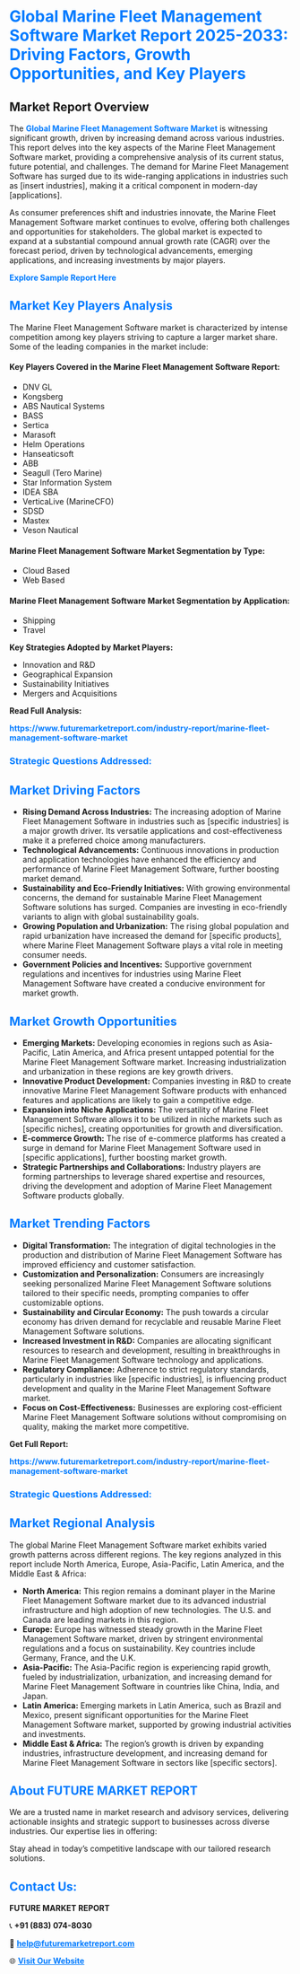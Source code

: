<h1 style="color: #007BFF;">Global Marine Fleet Management Software Market Report 2025-2033: Driving Factors, Growth Opportunities, and Key Players</h1>

<section id="overview">
<h2>Market Report Overview</h2>
<p>The <a href="https://www.futuremarketreport.com/industry-report/marine-fleet-management-software-market" style="color: #007BFF; text-decoration: none;"><strong>Global Marine Fleet Management Software Market</strong></a> is witnessing significant growth, driven by increasing demand across various industries. This report delves into the key aspects of the Marine Fleet Management Software market, providing a comprehensive analysis of its current status, future potential, and challenges. The demand for Marine Fleet Management Software has surged due to its wide-ranging applications in industries such as [insert industries], making it a critical component in modern-day [applications].</p>
<p>As consumer preferences shift and industries innovate, the Marine Fleet Management Software market continues to evolve, offering both challenges and opportunities for stakeholders. The global market is expected to expand at a substantial compound annual growth rate (CAGR) over the forecast period, driven by technological advancements, emerging applications, and increasing investments by major players.</p>
</section>

<section id="overview">
<p><a href="https://www.futuremarketreport.com/request-sample/reportId=28465" style="color: #007BFF; text-decoration: none;"><strong>Explore Sample Report Here</strong></a></p>
</section>

<section id="key-players">
<h2 style="color: #007BFF;">Market Key Players Analysis</h2>
<p>The Marine Fleet Management Software market is characterized by intense competition among key players striving to capture a larger market share. Some of the leading companies in the market include:</p>
<h4>Key Players Covered in the Marine Fleet Management Software Report:</h4>
<ul><li>DNV GL</li><li>Kongsberg</li><li>ABS Nautical Systems</li><li>BASS</li><li>Sertica</li><li>Marasoft</li><li>Helm Operations</li><li>Hanseaticsoft</li><li>ABB</li><li>Seagull (Tero Marine)</li><li>Star Information System</li><li>IDEA SBA</li><li>VerticaLive (MarineCFO)</li><li>SDSD</li><li>Mastex</li><li>Veson Nautical</li></ul>
<h4>Marine Fleet Management Software Market Segmentation by Type:</h4>
<ul><li>Cloud Based</li><li>Web Based</li></ul>

<h4>Marine Fleet Management Software Market Segmentation by Application:</h4>
<ul><li>Shipping</li><li>Travel</li></ul>
<p><strong>Key Strategies Adopted by Market Players:</strong></p>
<ul>
<li>Innovation and R&D</li>
<li>Geographical Expansion</li>
<li>Sustainability Initiatives</li>
<li>Mergers and Acquisitions</li>
</ul>
</section>

<section>
<p><strong>Read Full Analysis: </strong></p><a href="https://www.futuremarketreport.com/industry-report/marine-fleet-management-software-market" style="color: #007BFF; text-decoration: none;"><strong>https://www.futuremarketreport.com/industry-report/marine-fleet-management-software-market</strong></a>
<h3 style="color: #007BFF;">Strategic Questions Addressed:</h3>
</section>

<section id="driving-factors">
<h2 style="color: #007BFF;">Market Driving Factors</h2>
<ul>
<li><strong>Rising Demand Across Industries:</strong> The increasing adoption of Marine Fleet Management Software in industries such as [specific industries] is a major growth driver. Its versatile applications and cost-effectiveness make it a preferred choice among manufacturers.</li>
<li><strong>Technological Advancements:</strong> Continuous innovations in production and application technologies have enhanced the efficiency and performance of Marine Fleet Management Software, further boosting market demand.</li>
<li><strong>Sustainability and Eco-Friendly Initiatives:</strong> With growing environmental concerns, the demand for sustainable Marine Fleet Management Software solutions has surged. Companies are investing in eco-friendly variants to align with global sustainability goals.</li>
<li><strong>Growing Population and Urbanization:</strong> The rising global population and rapid urbanization have increased the demand for [specific products], where Marine Fleet Management Software plays a vital role in meeting consumer needs.</li>
<li><strong>Government Policies and Incentives:</strong> Supportive government regulations and incentives for industries using Marine Fleet Management Software have created a conducive environment for market growth.</li>
</ul>
</section>

<section id="growth-opportunities">
<h2 style="color: #007BFF;">Market Growth Opportunities</h2>
<ul>
<li><strong>Emerging Markets:</strong> Developing economies in regions such as Asia-Pacific, Latin America, and Africa present untapped potential for the Marine Fleet Management Software market. Increasing industrialization and urbanization in these regions are key growth drivers.</li>
<li><strong>Innovative Product Development:</strong> Companies investing in R&D to create innovative Marine Fleet Management Software products with enhanced features and applications are likely to gain a competitive edge.</li>
<li><strong>Expansion into Niche Applications:</strong> The versatility of Marine Fleet Management Software allows it to be utilized in niche markets such as [specific niches], creating opportunities for growth and diversification.</li>
<li><strong>E-commerce Growth:</strong> The rise of e-commerce platforms has created a surge in demand for Marine Fleet Management Software used in [specific applications], further boosting market growth.</li>
<li><strong>Strategic Partnerships and Collaborations:</strong> Industry players are forming partnerships to leverage shared expertise and resources, driving the development and adoption of Marine Fleet Management Software products globally.</li>
</ul>
</section>

<section id="trending-factors">
<h2 style="color: #007BFF;">Market Trending Factors</h2>
<ul>
<li><strong>Digital Transformation:</strong> The integration of digital technologies in the production and distribution of Marine Fleet Management Software has improved efficiency and customer satisfaction.</li>
<li><strong>Customization and Personalization:</strong> Consumers are increasingly seeking personalized Marine Fleet Management Software solutions tailored to their specific needs, prompting companies to offer customizable options.</li>
<li><strong>Sustainability and Circular Economy:</strong> The push towards a circular economy has driven demand for recyclable and reusable Marine Fleet Management Software solutions.</li>
<li><strong>Increased Investment in R&D:</strong> Companies are allocating significant resources to research and development, resulting in breakthroughs in Marine Fleet Management Software technology and applications.</li>
<li><strong>Regulatory Compliance:</strong> Adherence to strict regulatory standards, particularly in industries like [specific industries], is influencing product development and quality in the Marine Fleet Management Software market.</li>
<li><strong>Focus on Cost-Effectiveness:</strong> Businesses are exploring cost-efficient Marine Fleet Management Software solutions without compromising on quality, making the market more competitive.</li>
</ul>
</section>

<section>
<p><strong>Get Full Report: </strong></p><a href="https://www.futuremarketreport.com/industry-report/marine-fleet-management-software-market" style="color: #007BFF; text-decoration: none;"><strong>https://www.futuremarketreport.com/industry-report/marine-fleet-management-software-market</strong></a>
<h3 style="color: #007BFF;">Strategic Questions Addressed:</h3>
</section>


<section id="regional-analysis">
<h2 style="color: #007BFF;">Market Regional Analysis</h2>
<p>The global Marine Fleet Management Software market exhibits varied growth patterns across different regions. The key regions analyzed in this report include North America, Europe, Asia-Pacific, Latin America, and the Middle East & Africa:</p>
<ul>
<li><strong>North America:</strong> This region remains a dominant player in the Marine Fleet Management Software market due to its advanced industrial infrastructure and high adoption of new technologies. The U.S. and Canada are leading markets in this region.</li>
<li><strong>Europe:</strong> Europe has witnessed steady growth in the Marine Fleet Management Software market, driven by stringent environmental regulations and a focus on sustainability. Key countries include Germany, France, and the U.K.</li>
<li><strong>Asia-Pacific:</strong> The Asia-Pacific region is experiencing rapid growth, fueled by industrialization, urbanization, and increasing demand for Marine Fleet Management Software in countries like China, India, and Japan.</li>
<li><strong>Latin America:</strong> Emerging markets in Latin America, such as Brazil and Mexico, present significant opportunities for the Marine Fleet Management Software market, supported by growing industrial activities and investments.</li>
<li><strong>Middle East & Africa:</strong> The region’s growth is driven by expanding industries, infrastructure development, and increasing demand for Marine Fleet Management Software in sectors like [specific sectors].</li>
</ul>
</section>

<footer>
<h2 style="color: #007BFF;">About FUTURE MARKET REPORT</h2>
<p>We are a trusted name in market research and advisory services, delivering actionable insights and strategic support to businesses across diverse industries. Our expertise lies in offering:</p>

<p>Stay ahead in today’s competitive landscape with our tailored research solutions.</p>

<h2 style="color: #007BFF;">Contact Us:</h2>
<p><strong>FUTURE MARKET REPORT</strong></p>
<p>📞 <strong>+91 (883) 074-8030</strong></p>
<p>📧 <strong><a href="mailto:help@futuremarketreport.com" style="color: #007BFF;">help@futuremarketreport.com</a></strong></p>
<p>🌐 <strong><a href="https://www.futuremarketreport.com/" style="color: #007BFF;">Visit Our Website</a></strong></p>
</footer>